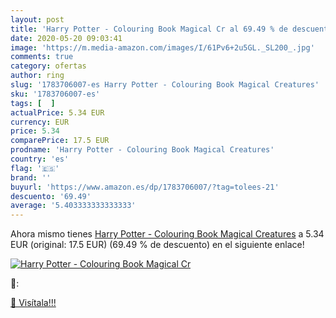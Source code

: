 ```yaml
---
layout: post
title: 'Harry Potter - Colouring Book Magical Cr al 69.49 % de descuento'
date: 2020-05-20 09:03:41
image: 'https://m.media-amazon.com/images/I/61Pv6+2u5GL._SL200_.jpg'
comments: true
category: ofertas
author: ring
slug: '1783706007-es Harry Potter - Colouring Book Magical Creatures'
sku: '1783706007-es'
tags: [  ]
actualPrice: 5.34 EUR
currency: EUR
price: 5.34
comparePrice: 17.5 EUR
prodname: 'Harry Potter - Colouring Book Magical Creatures'
country: 'es'
flag: '🇪🇸'
brand: ''
buyurl: 'https://www.amazon.es/dp/1783706007/?tag=tolees-21'
descuento: '69.49'
average: '5.403333333333333'
---
```


Ahora mismo tienes [Harry Potter - Colouring Book Magical Creatures](https://www.amazon.es/dp/1783706007/?tag=tolees-21) a 5.34 EUR (original: 17.5 EUR) (69.49 %  de descuento) en el siguiente enlace!

[![Harry Potter - Colouring Book Magical Cr](https://m.media-amazon.com/images/I/61Pv6+2u5GL._SL200_.jpg)](https://www.amazon.es/dp/1783706007/?tag=tolees-21)

🔎:


[🛒 Visítala!!!](https://www.amazon.es/dp/1783706007/?tag=tolees-21)
